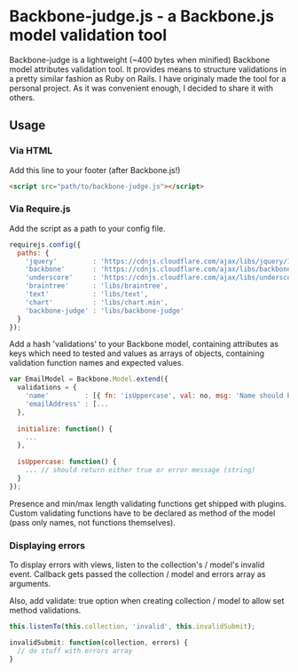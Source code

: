 # Backbone-judge.js - a Backbone.js model validation tool
Backbone-judge is a lightweight (~400 bytes when minified) Backbone model attributes validation tool. It provides means to structure validations in a pretty similar fashion as Ruby on Rails. I have originaly made the tool for a personal project. As it was convenient enough, I decided to share it with others.

## Usage
### Via HTML
Add this line to your footer (after Backbone.js!)
```html
<script src="path/to/backbone-judge.js"></script>
```
### Via Require.js
Add the script as a path to your config file.
```javascript
requirejs.config({
  paths: {
    'jquery'         : 'https://cdnjs.cloudflare.com/ajax/libs/jquery/1.12.0/jquery.min',
    'backbone'       : 'https://cdnjs.cloudflare.com/ajax/libs/backbone.js/1.2.3/backbone-min',
    'underscore'     : 'https://cdnjs.cloudflare.com/ajax/libs/underscore.js/1.8.3/underscore-min',
    'braintree'      : 'libs/braintree',
    'text'           : 'libs/text',
    'chart'          : 'libs/chart.min',
    'backbone-judge' : 'libs/backbone-judge'
  }
});
```

Add a hash 'validations' to your Backbone model, containing attributes as keys which need to tested and values as arrays of objects, containing validation function names and expected values.

```javascript
var EmailModel = Backbone.Model.extend({
  validations = {
    'name'         : [{ fn: 'isUppercase', val: no, msg: 'Name should be uppercased' }, {fn: 'presence', val: true, msg: 'Name cannot be empty' }],
    'emailAddress' : [...
  },
  
  initialize: function() {
    ...
  },
  
  isUppercase: function() {
    ... // should return either true or error message (string)
  }
});
```

Presence and min/max length validating functions get shipped with plugins. Custom validating functions have to be declared as method of the model (pass only names, not functions themselves).

### Displaying errors
To display errors with views, listen to the collection's / model's invalid event. Callback gets passed the collection / model and errors array as arguments.

Also, add validate: true option when creating collection / model to allow set method validations.

```javascript
this.listenTo(this.collection, 'invalid', this.invalidSubmit);

invalidSubmit: function(collection, errors) {
  // do stuff with errors array
}
```
